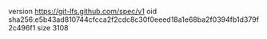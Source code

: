 version https://git-lfs.github.com/spec/v1
oid sha256:e5b43ad810744cfcca2f2cdc8c30f0eeed18a1e68ba2f0394fb1d379f2c496f1
size 3108
